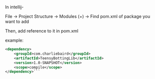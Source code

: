 In intellij-

File -> Project Structure -> Modules (+) -> Find pom.xml of package you want to add

Then, add reference to it in pom.xml

example:
```xml
<dependency>
    <groupId>com.charliebaird</groupId>
    <artifactId>TeensyBottingLib</artifactId>
    <version>1.0-SNAPSHOT</version>
    <scope>compile</scope>
</dependency>```